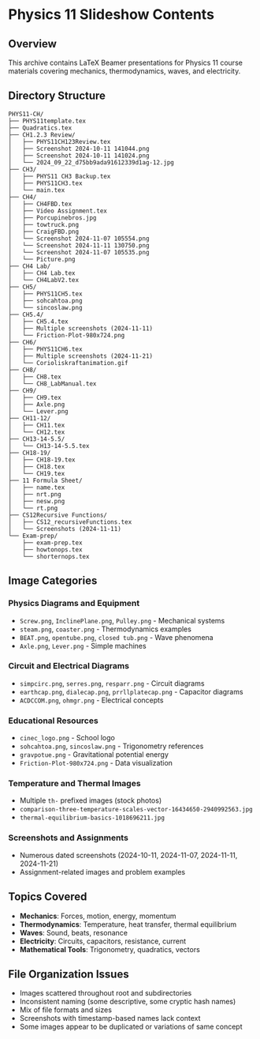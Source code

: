 # Physics 11 Slideshow Contents

## Overview
This archive contains LaTeX Beamer presentations for Physics 11 course materials covering mechanics, thermodynamics, waves, and electricity.

## Directory Structure
```
PHYS11-CH/
├── PHYS11template.tex
├── Quadratics.tex
├── CH1.2.3 Review/
│   ├── PHYS11CH123Review.tex
│   ├── Screenshot 2024-10-11 141044.png
│   ├── Screenshot 2024-10-11 141024.png
│   └── 2024_09_22_d75bb9ada91612339d1ag-12.jpg
├── CH3/
│   ├── PHYS11 CH3 Backup.tex
│   ├── PHYS11CH3.tex
│   └── main.tex
├── CH4/
│   ├── CH4FBD.tex
│   ├── Video Assignment.tex
│   ├── Porcupinebros.jpg
│   ├── towtruck.png
│   ├── CraigFBD.png
│   └── Screenshot 2024-11-07 105554.png
│   └── Screenshot 2024-11-11 130750.png
│   └── Screenshot 2024-11-07 105535.png
│   └── Picture.png
├── CH4 Lab/
│   ├── CH4 Lab.tex
│   └── CH4LabV2.tex
├── CH5/
│   ├── PHYS11CH5.tex
│   ├── sohcahtoa.png
│   └── sincoslaw.png
├── CH5.4/
│   ├── CH5.4.tex
│   ├── Multiple screenshots (2024-11-11)
│   └── Friction-Plot-980x724.png
├── CH6/
│   ├── PHYS11CH6.tex
│   ├── Multiple screenshots (2024-11-21)
│   └── Corioliskraftanimation.gif
├── CH8/
│   ├── CH8.tex
│   └── CH8_LabManual.tex
├── CH9/
│   ├── CH9.tex
│   ├── Axle.png
│   └── Lever.png
├── CH11-12/
│   ├── CH11.tex
│   └── CH12.tex
├── CH13-14-5.5/
│   └── CH13-14-5.5.tex
├── CH18-19/
│   ├── CH18-19.tex
│   ├── CH18.tex
│   └── CH19.tex
├── 11 Formula Sheet/
│   ├── name.tex
│   ├── nrt.png
│   ├── nesw.png
│   └── rt.png
├── CS12Recursive Functions/
│   ├── CS12_recursiveFunctions.tex
│   └── Screenshots (2024-11-11)
└── Exam-prep/
    ├── exam-prep.tex
    ├── howtonops.tex
    └── shorternops.tex
```

## Image Categories

### Physics Diagrams and Equipment
- `Screw.png`, `InclinePlane.png`, `Pulley.png` - Mechanical systems
- `steam.png`, `coaster.png` - Thermodynamics examples
- `BEAT.png`, `opentube.png`, `closed tub.png` - Wave phenomena
- `Axle.png`, `Lever.png` - Simple machines

### Circuit and Electrical Diagrams
- `simpcirc.png`, `serres.png`, `resparr.png` - Circuit diagrams
- `earthcap.png`, `dialecap.png`, `prrllplatecap.png` - Capacitor diagrams
- `ACDCCOM.png`, `ohmgr.png` - Electrical concepts

### Educational Resources
- `cinec_logo.png` - School logo
- `sohcahtoa.png`, `sincoslaw.png` - Trigonometry references
- `gravpotue.png` - Gravitational potential energy
- `Friction-Plot-980x724.png` - Data visualization

### Temperature and Thermal Images
- Multiple `th-` prefixed images (stock photos)
- `comparison-three-temperature-scales-vector-16434650-2940992563.jpg`
- `thermal-equilibrium-basics-1018696211.jpg`

### Screenshots and Assignments
- Numerous dated screenshots (2024-10-11, 2024-11-07, 2024-11-11, 2024-11-21)
- Assignment-related images and problem examples

## Topics Covered
- **Mechanics**: Forces, motion, energy, momentum
- **Thermodynamics**: Temperature, heat transfer, thermal equilibrium
- **Waves**: Sound, beats, resonance
- **Electricity**: Circuits, capacitors, resistance, current
- **Mathematical Tools**: Trigonometry, quadratics, vectors

## File Organization Issues
- Images scattered throughout root and subdirectories
- Inconsistent naming (some descriptive, some cryptic hash names)
- Mix of file formats and sizes
- Screenshots with timestamp-based names lack context
- Some images appear to be duplicated or variations of same concept